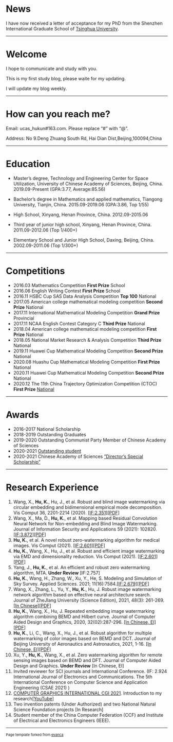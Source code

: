 # News

I have now received a letter of acceptance for my PhD from the Shenzhen International Graduate School of [Tsinghua University](https://www.sigs.tsinghua.edu.cn/main.htm).

---
# Welcome

I hope to communicate and study with you.

This is my first study blog, please waite for my updating.

I will update my blog weekly.

---

# How can you reach me?
Email: ucas_hukun#163.com. Please replace “#” with “@”.

Address: No 9.Deng Zhuang South Rd, Hai Dian Dist,Beijing,100094,China

---

# Education
- Master’s degree, Technology and Engineering Center for Space Utilization, University of
Chinese Academy of Sciences, Beijing, China. 2019.09-Present
(GPA:3.77, Average:85.56)

- Bachelor’s degree in Mathematics and applied mathematics, Tiangong
University, Tianjin, China. 2015.09-2019.06 (GPA:3.86, Top 1/55)

- High School, Xinyang, Henan Province, China. 2012.09-2015.06

- Third year of junior high school, Xinyang, Henan Province, China.
2011.09-2012.06 (Top 1/400+)

- Elementary School and Junior High School, Daxing, Beijing, China.
2002.09-2011.06 (Top 1/300+)

---
# Competitions

- 2016.03 Mathematics Competition **First Prize** School
- 2016.06 English Writing Contest **First Prize** School
- 2016.11 HSBC Cup SAS Data Analysis Competition **Top 100** National
- 2017.05 American college mathematical modeling competition **Second Prize** National
- 2017.11 International Mathematical Modeling Competition **Grand Prize** Provincial
- 2017.11 NCAA English Contest Category C **Third Prize** National
- 2018.04 American college mathematical modeling competition **First Prize** National
- 2018.05 National Market Research & Analysis Competition **Third Prize** National
- 2019.11 Huawei Cup Mathematical Modeling Competition **Second Prize** National
- 2020.08 Huashu Cup Mathematical Modeling Competition **First Prize** National
- 2020.11 Huawei Cup Mathematical Modeling Competition **Second Prize** National
- 2020.12 The 11th China Trajectory Optimization Competition (CTOC) **First Prize** [National](http://sa.hit.edu.cn/2020/1228/c6678a250571/page.htm)

---
# Awards
- 2016-2017 National Scholarship
- 2018-2019 Outstanding Graduates
- 2019-2020 Outstanding Communist Party Member of Chinese Academy of Sciences
- 2020-2021 [Outstanding student](http://www.csu.cas.cn/gb/yjsjy2/tzygg/202104/t20210426_5998302.html)
- 2020-2021 Chinese Academy of Sciences [”Director’s Special Scholarship”](http://www.csu.cas.cn/gb/yjsjy2/tzygg/202105/t20210521_6036343.html)

---
# Research Experience
1. Wang, X., **Hu, K.**, Hu, J., et al. Robust and blind image watermarking via circular embedding and bidimensional
empirical mode decomposition. Vis Comput 36, 2201-2214 (2020). [[IF:2.351]](https://link.springer.com/article/10.1007/s00371-020-01909-2)[[PDF]](https://drive.google.com/file/d/1CXy-9hZPkfNK1zlkBuFYZjYj55Ja7WSe/view?usp=sharing)
2. Wang, X., Ma, D., **Hu, K.**, et al. Mapping based Residual Convolution Neural Network for Non-embedding and Blind
Image Watermarking. Journal of Information Security and Applications 59 (2021): 102820. [[IF:3.872]](https://www.sciencedirect.com/science/article/abs/pii/S2214212621000594)[[PDF]](https://drive.google.com/file/d/1Bpu_jwbYN1neKCRocbvAgnB09l8N_4ts/view?usp=sharing)
3. **Hu, K.**, et al. A novel robust zero-watermarking algorithm for medical images. Vis Comput (2021). [[IF:2.601]](https://link.springer.com/article/10.1007/s00371-021-02168-5)[[PDF]](https://drive.google.com/file/d/11VFnIXn95UsVPcbnUsQiQuXwpQsJuLD5/view?usp=sharing)
4. **Hu, K.**, Wang, X., Hu, J., et al. Robust and efficient image watermarking via EMD and dimensionality reduction. Vis Comput (2021). [[IF:2.601]](https://link.springer.com/article/10.1007/s00371-021-02275-3)[[PDF]](https://drive.google.com/file/d/1oCYy-IggKWSR_SNps9gMYvJVSwCacTBc/view?usp=sharing)
5. Yang, J., **Hu, K.**, et al. An efficient and robust zero watermarking algorithm, MTA. **Under Review** [IF:2.757]
6. **Hu, K.**, Wang, H., Zhang, W., Xu, Y., He, S. Modeling and Simulation of Sky Survey. Applied Sciences. 2021; 11(16):7584.[[IF:2.679]](https://www.mdpi.com/2076-3417/11/16/7584)[[PDF]](https://drive.google.com/file/d/1xIXvdZch3R5V0ypLJAKidE9F0dI4Ur6o/view?usp=sharing)
7. Wang, X., Zhang, L., Yu, Y., **Hu, K.**, Hu, J. Robust image watermarking network algorithm based on effective neural
architecture search. Journal of ZheJIang University (Science Edition), 2021, 48(3): 261-269. [[In Chinese]](https://kns.cnki.net/kcms/detail/detail.aspx?filename=HZDX202103001&dbcode=CJFD&dbname=CJFD2021&v=ku0bILSoL3L4Wt-KwHuXVETCxmWFHczJJwO0K5BHtAhA4iFJtl183gewfZMQxNbj)[[PDF]](https://drive.google.com/file/d/1c4B291P8TquWsQ3ci0JXeyd7sXznf9QA/view?usp=sharing)
8. **Hu, K.**, Wang, X., Hu, J. Repeated embedding image watermarking algorithm combining BEMD and Hilbert curve.
Journal of Computer Aided Design and Graphics, 2020, 32(02):287-296. [[In Chinese, EI]](https://kns.cnki.net/kcms/detail/detail.aspx?dbcode=CJFD&dbname=CJFDLAST2020&filename=JSJF202002014&v=wxqSdv5Tp0jaU4Tyl31KEp0c79xWHosANDo7ztL7Ubn0shAX61siP5n3V9i0jvHR)[[PDF]](https://drive.google.com/file/d/1df-NtXDBq13YxYm6UViLZIKRRYU9Bem2/view?usp=sharing)
9. **Hu, K.**, Li, C., Wang, X., Hu, J., et al. Robust algorithm for multiple watermarking of color images based on BEMD and DCT.
Journal of Beijing University of Aeronautics and Astronautics, 2021, 1-16. [[In Chinese, EI]](https://kns.cnki.net/kcms/detail/detail.aspx?filename=BJHK20210613006&dbcode=CAPJ&dbname=CAPJ2021&v=VPpzCYKdySPWHy45Z-TLSu00AknPUQkFRizoZM6F1fT0QAhzTVE8fnVksMKNSdc3)[[PDF]](https://drive.google.com/file/d/14gg1Iz_inK1uQ6fxoHHLoD7Kai9mE9Z7/view?usp=sharing)
10. Xu, Y., **Hu, K.**, Wang, X., et al. Zero watermarking algorithm for remote sensing images based on BEMD and DFT.
Journal of Computer Aided Design and Graphics. **Under Review** [In Chinese, EI]
11. Invited reviewer for SCI journals and International Conference. (IF: 2.924 International Journal of Electronics and
Communications. The 5th International Conference on Computer Science and Application Engineering (CSAE 2021) )
12. [COMPUTER GRAPHICS INTERNATIONAL CGI 2021](http://www.cgs-network.org/cgi21/#features). Introduction to my research[[YouTube]](https://www.youtube.com/watch?v=h3UzlbjP_IU)
13. Two invention patents (Under Authorized) and two National Natural Science Foundation projects [In Research]
15. Student member of the China Computer Federation (CCF) and Institute of Electrical and Electronics Engineers (IEEE).


---
<p style="font-size:11px">Page template forked from <a href="https://github.com/evanca/quick-portfolio">evanca</a></p>
<!-- Remove above link if you don't want to attibute -->
